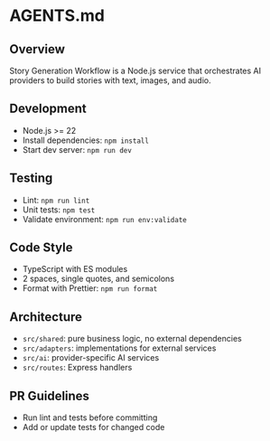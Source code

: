 # AGENTS.md

## Overview
Story Generation Workflow is a Node.js service that orchestrates AI providers to build stories with text, images, and audio.

## Development
- Node.js >= 22
- Install dependencies: `npm install`
- Start dev server: `npm run dev`

## Testing
- Lint: `npm run lint`
- Unit tests: `npm test`
- Validate environment: `npm run env:validate`

## Code Style
- TypeScript with ES modules
- 2 spaces, single quotes, and semicolons
- Format with Prettier: `npm run format`

## Architecture
- `src/shared`: pure business logic, no external dependencies
- `src/adapters`: implementations for external services
- `src/ai`: provider-specific AI services
- `src/routes`: Express handlers

## PR Guidelines
- Run lint and tests before committing
- Add or update tests for changed code
